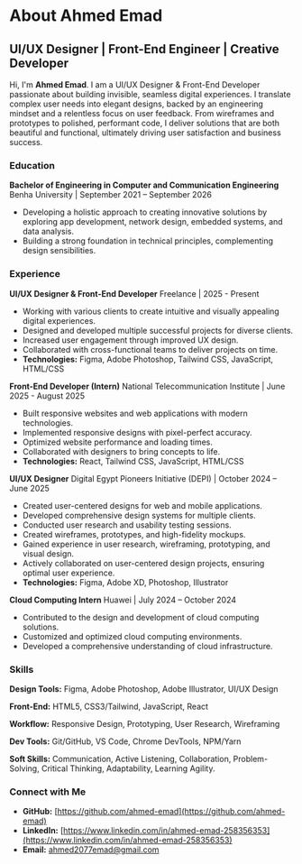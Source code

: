 # About Ahmed Emad

## UI/UX Designer | Front-End Engineer | Creative Developer

Hi, I'm **Ahmed Emad**. I am a UI/UX Designer & Front-End Developer passionate about building invisible, seamless digital experiences. I translate complex user needs into elegant designs, backed by an engineering mindset and a relentless focus on user feedback. From wireframes and prototypes to polished, performant code, I deliver solutions that are both beautiful and functional, ultimately driving user satisfaction and business success.

### Education

**Bachelor of Engineering in Computer and Communication Engineering**
Benha University | September 2021 – September 2026

*   Developing a holistic approach to creating innovative solutions by exploring app development, network design, embedded systems, and data analysis.
*   Building a strong foundation in technical principles, complementing design sensibilities.

### Experience

**UI/UX Designer & Front-End Developer**
Freelance | 2025 - Present
*   Working with various clients to create intuitive and visually appealing digital experiences.
*   Designed and developed multiple successful projects for diverse clients.
*   Increased user engagement through improved UX design.
*   Collaborated with cross-functional teams to deliver projects on time.
*   **Technologies:** Figma, Adobe Photoshop, Tailwind CSS, JavaScript, HTML/CSS

**Front-End Developer (Intern)**
National Telecommunication Institute | June 2025 - August 2025
*   Built responsive websites and web applications with modern technologies.
*   Implemented responsive designs with pixel-perfect accuracy.
*   Optimized website performance and loading times.
*   Collaborated with designers to bring concepts to life.
*   **Technologies:** React, Tailwind CSS, JavaScript, HTML/CSS

**UI/UX Designer**
Digital Egypt Pioneers Initiative (DEPI) | October 2024 – June 2025
*   Created user-centered designs for web and mobile applications.
*   Developed comprehensive design systems for multiple clients.
*   Conducted user research and usability testing sessions.
*   Created wireframes, prototypes, and high-fidelity mockups.
*   Gained experience in user research, wireframing, prototyping, and visual design.
*   Actively collaborated on user-centered design projects, ensuring optimal user experience.
*   **Technologies:** Figma, Adobe XD, Photoshop, Illustrator

**Cloud Computing Intern**
Huawei | July 2024 – October 2024
*   Contributed to the design and development of cloud computing solutions.
*   Customized and optimized cloud computing environments.
*   Developed a comprehensive understanding of cloud infrastructure.

### Skills

**Design Tools:** Figma, Adobe Photoshop, Adobe Illustrator, UI/UX Design

**Front-End:** HTML5, CSS3/Tailwind, JavaScript, React

**Workflow:** Responsive Design, Prototyping, User Research, Wireframing

**Dev Tools:** Git/GitHub, VS Code, Chrome DevTools, NPM/Yarn

**Soft Skills:** Communication, Active Listening, Collaboration, Problem-Solving, Critical Thinking, Adaptability, Learning Agility.

### Connect with Me

*   **GitHub:** [https://github.com/ahmed-emad](https://github.com/ahmed-emad)
*   **LinkedIn:** [https://www.linkedin.com/in/ahmed-emad-258356353](https://www.linkedin.com/in/ahmed-emad-258356353)
*   **Email:** [ahmed2077emad@gmail.com](mailto:ahmed2077emad@gmail.com)